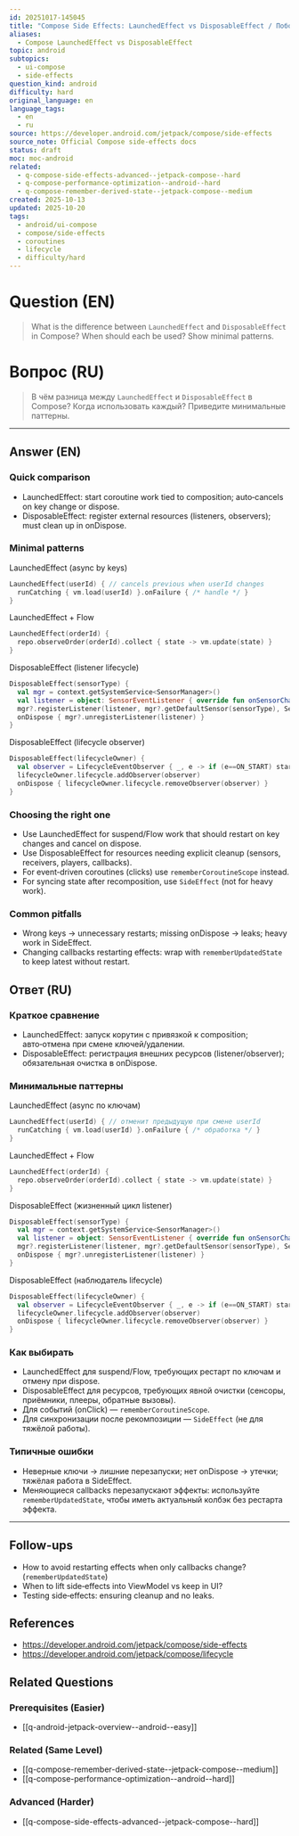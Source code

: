 ```yaml
---
id: 20251017-145045
title: "Compose Side Effects: LaunchedEffect vs DisposableEffect / Побочные эффекты: LaunchedEffect vs DisposableEffect"
aliases:
  - Compose LaunchedEffect vs DisposableEffect
topic: android
subtopics:
  - ui-compose
  - side-effects
question_kind: android
difficulty: hard
original_language: en
language_tags:
  - en
  - ru
source: https://developer.android.com/jetpack/compose/side-effects
source_note: Official Compose side‑effects docs
status: draft
moc: moc-android
related:
  - q-compose-side-effects-advanced--jetpack-compose--hard
  - q-compose-performance-optimization--android--hard
  - q-compose-remember-derived-state--jetpack-compose--medium
created: 2025-10-13
updated: 2025-10-20
tags:
  - android/ui-compose
  - compose/side-effects
  - coroutines
  - lifecycle
  - difficulty/hard
---
```

# Question (EN)
> What is the difference between `LaunchedEffect` and `DisposableEffect` in Compose? When should each be used? Show minimal patterns.

# Вопрос (RU)
> В чём разница между `LaunchedEffect` и `DisposableEffect` в Compose? Когда использовать каждый? Приведите минимальные паттерны.

---

## Answer (EN)

### Quick comparison
- LaunchedEffect: start coroutine work tied to composition; auto‑cancels on key change or dispose.
- DisposableEffect: register external resources (listeners, observers); must clean up in onDispose.

### Minimal patterns

LaunchedEffect (async by keys)
```kotlin
LaunchedEffect(userId) { // cancels previous when userId changes
  runCatching { vm.load(userId) }.onFailure { /* handle */ }
}
```

LaunchedEffect + Flow
```kotlin
LaunchedEffect(orderId) {
  repo.observeOrder(orderId).collect { state -> vm.update(state) }
}
```

DisposableEffect (listener lifecycle)
```kotlin
DisposableEffect(sensorType) {
  val mgr = context.getSystemService<SensorManager>()
  val listener = object: SensorEventListener { override fun onSensorChanged(e: SensorEvent){ /* state */ } }
  mgr?.registerListener(listener, mgr?.getDefaultSensor(sensorType), SensorManager.SENSOR_DELAY_NORMAL)
  onDispose { mgr?.unregisterListener(listener) }
}
```

DisposableEffect (lifecycle observer)
```kotlin
DisposableEffect(lifecycleOwner) {
  val observer = LifecycleEventObserver { _, e -> if (e==ON_START) start(); if (e==ON_STOP) stop() }
  lifecycleOwner.lifecycle.addObserver(observer)
  onDispose { lifecycleOwner.lifecycle.removeObserver(observer) }
}
```

### Choosing the right one
- Use LaunchedEffect for suspend/Flow work that should restart on key changes and cancel on dispose.
- Use DisposableEffect for resources needing explicit cleanup (sensors, receivers, players, callbacks).
- For event‑driven coroutines (clicks) use `rememberCoroutineScope` instead.
- For syncing state after recomposition, use `SideEffect` (not for heavy work).

### Common pitfalls
- Wrong keys → unnecessary restarts; missing onDispose → leaks; heavy work in SideEffect.
- Changing callbacks restarting effects: wrap with `rememberUpdatedState` to keep latest without restart.

## Ответ (RU)

### Краткое сравнение
- LaunchedEffect: запуск корутин с привязкой к composition; авто‑отмена при смене ключей/удалении.
- DisposableEffect: регистрация внешних ресурсов (listener/observer); обязательная очистка в onDispose.

### Минимальные паттерны

LaunchedEffect (async по ключам)
```kotlin
LaunchedEffect(userId) { // отменит предыдущую при смене userId
  runCatching { vm.load(userId) }.onFailure { /* обработка */ }
}
```

LaunchedEffect + Flow
```kotlin
LaunchedEffect(orderId) {
  repo.observeOrder(orderId).collect { state -> vm.update(state) }
}
```

DisposableEffect (жизненный цикл listener)
```kotlin
DisposableEffect(sensorType) {
  val mgr = context.getSystemService<SensorManager>()
  val listener = object: SensorEventListener { override fun onSensorChanged(e: SensorEvent){ /* state */ } }
  mgr?.registerListener(listener, mgr?.getDefaultSensor(sensorType), SensorManager.SENSOR_DELAY_NORMAL)
  onDispose { mgr?.unregisterListener(listener) }
}
```

DisposableEffect (наблюдатель lifecycle)
```kotlin
DisposableEffect(lifecycleOwner) {
  val observer = LifecycleEventObserver { _, e -> if (e==ON_START) start(); if (e==ON_STOP) stop() }
  lifecycleOwner.lifecycle.addObserver(observer)
  onDispose { lifecycleOwner.lifecycle.removeObserver(observer) }
}
```

### Как выбирать
- LaunchedEffect для suspend/Flow, требующих рестарт по ключам и отмену при dispose.
- DisposableEffect для ресурсов, требующих явной очистки (сенсоры, приёмники, плееры, обратные вызовы).
- Для событий (onClick) — `rememberCoroutineScope`.
- Для синхронизации после рекомпозиции — `SideEffect` (не для тяжёлой работы).

### Типичные ошибки
- Неверные ключи → лишние перезапуски; нет onDispose → утечки; тяжёлая работа в SideEffect.
- Меняющиеся callbacks перезапускают эффекты: используйте `rememberUpdatedState`, чтобы иметь актуальный колбэк без рестарта эффекта.

---

## Follow-ups
- How to avoid restarting effects when only callbacks change? (`rememberUpdatedState`)
- When to lift side‑effects into ViewModel vs keep in UI?
- Testing side‑effects: ensuring cleanup and no leaks.

## References
- https://developer.android.com/jetpack/compose/side-effects
- https://developer.android.com/jetpack/compose/lifecycle

## Related Questions

### Prerequisites (Easier)
- [[q-android-jetpack-overview--android--easy]]

### Related (Same Level)
- [[q-compose-remember-derived-state--jetpack-compose--medium]]
- [[q-compose-performance-optimization--android--hard]]

### Advanced (Harder)
- [[q-compose-side-effects-advanced--jetpack-compose--hard]]

